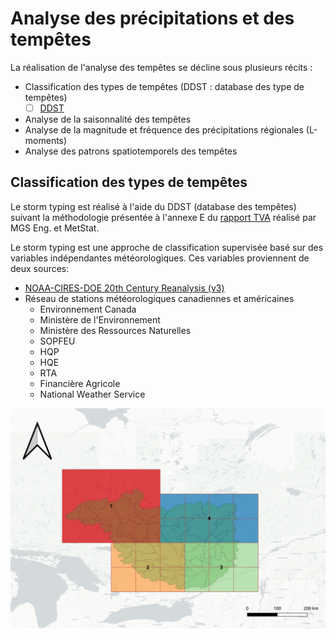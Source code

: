 # Analyse des précipitations et des tempêtes
La réalisation de l'analyse des tempêtes se décline sous plusieurs récits :
- Classification des types de tempêtes (DDST : database des type de tempêtes)
  - [ ] [DDST](task-1.1_storm-typing.ipynb)
- Analyse de la saisonnalité des tempêtes
- Analyse de la magnitude et fréquence des précipitations régionales (L-moments)
- Analyse des patrons spatiotemporels des tempêtes

## Classification des types de tempêtes 
Le storm typing est réalisé à l'aide du DDST (database des tempêtes) suivant la méthodologie présentée à l'annexe E du [rapport TVA](http://www.mgsengr.com/damsafetyfiles/TVA_Point%20Precipitation-Frequency_2015-03-02_Release.pdf?target=_blank&#page=132) réalisé par MGS Eng. et MetStat.

Le storm typing est une approche de classification supervisée basé sur des variables indépendantes météorologiques. Ces variables proviennent de deux sources:
- [NOAA-CIRES-DOE 20th Century Reanalysis (v3)](https://psl.noaa.gov/data/gridded/data.20thC_ReanV3.html)
- Réseau de stations météorologiques canadiennes et américaines 
  - Environnement Canada
  - Ministère de l'Environnement 
  - Ministère des Ressources Naturelles
  - SOPFEU
  - HQP
  - HQE
  - RTA
  - Financière Agricole
  - National Weather Service

![alt text](../../../misc/img/AMS.png?raw=true)
